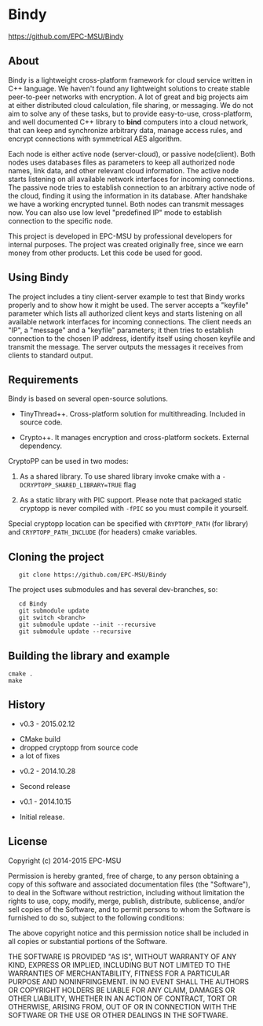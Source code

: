 Bindy
=====

https://github.com/EPC-MSU/Bindy

About
-----

Bindy is a lightweight cross-platform framework for cloud service written in C++ language. We haven't found any lightweight solutions to create stable peer-to-peer networks with encryption. A lot of great and big projects aim at either distributed cloud calculation, file sharing, or messaging. We do not aim to solve any of these tasks, but to provide easy-to-use, cross-platform, and well documented C++ library to **bind** computers into a cloud network, that can keep and synchronize arbitrary data, manage access rules, and encrypt connections with symmetrical AES algorithm.

Each node is either active node (server-cloud), or passive node(client). Both nodes uses databases files as parameters to keep all authorized node names, link data, and other relevant cloud information. The active node starts listening on all available network interfaces for incoming connections. The passive node tries to establish connection to an arbitrary active node of the cloud, finding it using the information in its database. After handshake we have a working encrypted tunnel. Both nodes can transmit messages now.
You can also use low level "predefined IP" mode to establish connection to the specific node.

This project is developed in EPC-MSU by professional developers for internal purposes. The project was created originally free, since we earn money from other products. Let this code be used for good.

Using Bindy
-----------
The project includes a tiny client-server example to test that Bindy works properly and to show how it might be used. The server accepts a "keyfile" parameter which lists all authorized client keys and starts listening on all available network interfaces for incoming connections. The client needs an "IP", a "message" and a "keyfile" parameters; it then tries to establish connection to the chosen IP address, identify itself using chosen keyfile and transmit the message. The server outputs the messages it receives from clients to standard output.

Requirements
------------

Bindy is based on several open-source solutions.

* TinyThread++. Cross-platform solution for multithreading. Included in source code.

* Crypto++. It manages encryption and cross-platform sockets. External dependency.

CryptoPP can be used in two modes:

1. As a shared library. To use shared library invoke cmake with a `-DCRYPTOPP_SHARED_LIBRARY=TRUE` flag

2. As a static library with PIC support. Please note that packaged static cryptopp is never compiled with `-fPIC` so you must compile it yourself.

Special cryptopp location can be specified with `CRYPTOPP_PATH` (for library) and `CRYPTOPP_PATH_INCLUDE` (for headers) cmake variables.

Cloning the project
--------------------------------

```
   git clone https://github.com/EPC-MSU/Bindy
```

The project uses  submodules and has several dev-branches, so:

```
   cd Bindy
   git submodule update 
   git switch <branch>
   git submodule update --init --recursive
   git submodule update --recursive
```

Building the library and example
--------------------------------

    cmake .
    make

History
-------

* v0.3 - 2015.02.12
 - CMake build
 - dropped cryptopp from source code
 - a lot of fixes

* v0.2 - 2014.10.28
 - Second release

* v0.1 - 2014.10.15
 - Initial release.


License
-------

Copyright (c) 2014-2015 EPC-MSU

Permission is hereby granted, free of charge, to any person obtaining a copy
of this software and associated documentation files (the "Software"), to deal
in the Software without restriction, including without limitation the rights
to use, copy, modify, merge, publish, distribute, sublicense, and/or sell
copies of the Software, and to permit persons to whom the Software is
furnished to do so, subject to the following conditions:

The above copyright notice and this permission notice shall be included in
all copies or substantial portions of the Software.

THE SOFTWARE IS PROVIDED "AS IS", WITHOUT WARRANTY OF ANY KIND, EXPRESS OR
IMPLIED, INCLUDING BUT NOT LIMITED TO THE WARRANTIES OF MERCHANTABILITY,
FITNESS FOR A PARTICULAR PURPOSE AND NONINFRINGEMENT. IN NO EVENT SHALL THE
AUTHORS OR COPYRIGHT HOLDERS BE LIABLE FOR ANY CLAIM, DAMAGES OR OTHER
LIABILITY, WHETHER IN AN ACTION OF CONTRACT, TORT OR OTHERWISE, ARISING FROM,
OUT OF OR IN CONNECTION WITH THE SOFTWARE OR THE USE OR OTHER DEALINGS IN
THE SOFTWARE.
